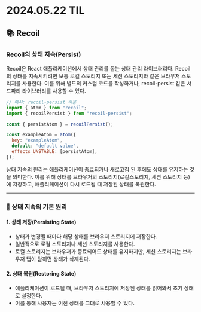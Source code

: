 # 2024.05.22 TIL

## 📚 Recoil

### Recoil의 상태 지속(Persist)

Recoil은 React 애플리케이션에서 상태 관리를 돕는 상태 관리 라이브러리다. Recoil의 상태를 지속시키려면 보통 로컬 스토리지 또는 세션 스토리지와 같은 브라우저 스토리지를 사용한다. 이를 위해 별도의 커스텀 코드를 작성하거나, recoil-persist 같은 서드파티 라이브러리를 사용할 수 있다.

```js
// 예시: recoil-persist 사용
import { atom } from "recoil";
import { recoilPersist } from "recoil-persist";

const { persistAtom } = recoilPersist();

const exampleAtom = atom({
  key: "exampleAtom",
  default: "default value",
  effects_UNSTABLE: [persistAtom],
});
```

상태 지속의 원리는 애플리케이션이 종료되거나 새로고침 된 후에도 상태를 유지하는 것을 의미한다. 이를 위해 상태를 브라우저의 스토리지(로컬스토리지, 세션 스토리지 등)에 저장하고, 애플리케이션이 다시 로드될 때 저장된 상태를 복원한다.

---

### 🚨 상태 지속의 기본 원리

#### 1. 상태 저장(Persisting State)

- 상태가 변경될 때마다 해당 상태를 브라우저 스토리지에 저장한다.
- 일반적으로 로컬 스토리지나 세션 스토리지를 사용한다.
- 로컬 스토리지는 브라우저가 종료되어도 상태를 유지하지만, 세션 스토리지는 브라우저 탭이 닫히면 상태가 삭제된다.

#### 2. 상태 복원(Restoring State)

- 애플리케이션이 로드될 때, 브라우저 스토리지에 저장된 상태를 읽어와서 초기 상태로 설정한다.
- 이를 통해 사용자는 이전 상태를 그대로 사용할 수 있다.
